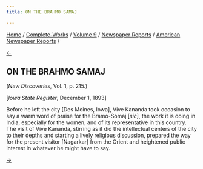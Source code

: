 ```yaml
---
title: ON THE BRAHMO SAMAJ

---
```

<div>

[Home](../../../../index.htm) /
[Complete-Works](../../../complete_works.htm) / [Volume
9](../../volume_9_contents.htm) / [Newspaper
Reports](../newspaper_reports_contents.htm) / [American Newspaper
Reports](american_newspaper_contents.htm) /

[←](11_daily_iowa_capitol_nov_30_1893.htm)

## ON THE BRAHMO SAMAJ

(*New Discoveries*, Vol. 1, p. 215.)

\[*Iowa State Register*, December 1, 1893\]

Before he left the city \[Des Moines, Iowa\], Vive Kananda took occasion
to say a warm word of praise for the Bramo-Somaj \[*sic*\], the work it
is doing in India, especially for the women, and of its representative
in this country. The visit of Vive Kananda, stirring as it did the
intellectual centers of the city to their depths and starting a lively
religious discussion, prepared the way for the present visitor
\[Nagarkar\] from the Orient and heightened public interest in whatever
he might have to say.

[→](13_minneapolis_journal_dec_15_1893.htm)

</div>
